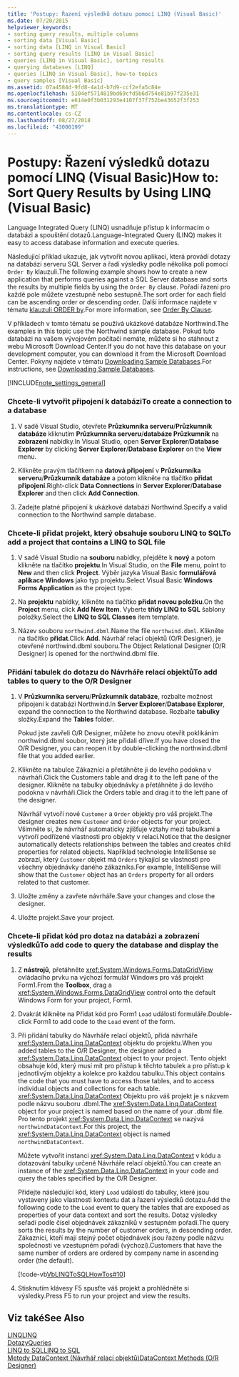 ```yaml
---
title: 'Postupy: Řazení výsledků dotazu pomocí LINQ (Visual Basic)'
ms.date: 07/20/2015
helpviewer_keywords:
- sorting query results, multiple columns
- sorting data [Visual Basic]
- sorting data [LINQ in Visual Basic]
- sorting query results [LINQ in Visual Basic]
- queries [LINQ in Visual Basic], sorting results
- querying databases [LINQ]
- queries [LINQ in Visual Basic], how-to topics
- query samples [Visual Basic]
ms.assetid: 07a4584d-9fd8-4a1d-b7d9-ccf2efa5c84e
ms.openlocfilehash: 5104ef5714819bd69cfd5b6d754e81b97f235e31
ms.sourcegitcommit: e614e0f3b031293e4107f37f752be43652f3f253
ms.translationtype: MT
ms.contentlocale: cs-CZ
ms.lasthandoff: 08/27/2018
ms.locfileid: "43000199"
---
```

# <a name="how-to-sort-query-results-by-using-linq-visual-basic"></a><span data-ttu-id="97b27-102">Postupy: Řazení výsledků dotazu pomocí LINQ (Visual Basic)</span><span class="sxs-lookup"><span data-stu-id="97b27-102">How to: Sort Query Results by Using LINQ (Visual Basic)</span></span>
<span data-ttu-id="97b27-103">Language Integrated Query (LINQ) usnadňuje přístup k informacím o databázi a spouštění dotazů.</span><span class="sxs-lookup"><span data-stu-id="97b27-103">Language-Integrated Query (LINQ) makes it easy to access database information and execute queries.</span></span>  
  
 <span data-ttu-id="97b27-104">Následující příklad ukazuje, jak vytvořit novou aplikaci, která provádí dotazy na databázi serveru SQL Server a řadí výsledky podle několika polí pomocí `Order By` klauzuli.</span><span class="sxs-lookup"><span data-stu-id="97b27-104">The following example shows how to create a new application that performs queries against a SQL Server database and sorts the results by multiple fields by using the `Order By` clause.</span></span> <span data-ttu-id="97b27-105">Pořadí řazení pro každé pole můžete vzestupně nebo sestupně.</span><span class="sxs-lookup"><span data-stu-id="97b27-105">The sort order for each field can be ascending order or descending order.</span></span> <span data-ttu-id="97b27-106">Další informace najdete v tématu [klauzuli ORDER by](../../../../visual-basic/language-reference/queries/order-by-clause.md).</span><span class="sxs-lookup"><span data-stu-id="97b27-106">For more information, see [Order By Clause](../../../../visual-basic/language-reference/queries/order-by-clause.md).</span></span>  
  
 <span data-ttu-id="97b27-107">V příkladech v tomto tématu se používá ukázkové databáze Northwind.</span><span class="sxs-lookup"><span data-stu-id="97b27-107">The examples in this topic use the Northwind sample database.</span></span> <span data-ttu-id="97b27-108">Pokud tuto databázi na vašem vývojovém počítači nemáte, můžete si ho stáhnout z webu Microsoft Download Center.</span><span class="sxs-lookup"><span data-stu-id="97b27-108">If you do not have this database on your development computer, you can download it from the Microsoft Download Center.</span></span> <span data-ttu-id="97b27-109">Pokyny najdete v tématu [Downloading Sample Databases](../../../../framework/data/adonet/sql/linq/downloading-sample-databases.md).</span><span class="sxs-lookup"><span data-stu-id="97b27-109">For instructions, see [Downloading Sample Databases](../../../../framework/data/adonet/sql/linq/downloading-sample-databases.md).</span></span>  
  
[!INCLUDE[note_settings_general](~/includes/note-settings-general-md.md)]  
  
### <a name="to-create-a-connection-to-a-database"></a><span data-ttu-id="97b27-110">Chcete-li vytvořit připojení k databázi</span><span class="sxs-lookup"><span data-stu-id="97b27-110">To create a connection to a database</span></span>  
  
1.  <span data-ttu-id="97b27-111">V sadě Visual Studio, otevřete **Průzkumníka serveru**/**Průzkumník databáze** kliknutím **Průzkumníka serveru**/**databáze Průzkumník** na **zobrazení** nabídky.</span><span class="sxs-lookup"><span data-stu-id="97b27-111">In Visual Studio, open **Server Explorer**/**Database Explorer** by clicking **Server Explorer**/**Database Explorer** on the **View** menu.</span></span>  
  
2.  <span data-ttu-id="97b27-112">Klikněte pravým tlačítkem na **datová připojení** v **Průzkumníka serveru**/**Průzkumník databáze** a potom klikněte na tlačítko **přidat připojení**.</span><span class="sxs-lookup"><span data-stu-id="97b27-112">Right-click **Data Connections** in **Server Explorer**/**Database Explorer** and then click **Add Connection**.</span></span>  
  
3.  <span data-ttu-id="97b27-113">Zadejte platné připojení k ukázkové databázi Northwind.</span><span class="sxs-lookup"><span data-stu-id="97b27-113">Specify a valid connection to the Northwind sample database.</span></span>  
  
### <a name="to-add-a-project-that-contains-a-linq-to-sql-file"></a><span data-ttu-id="97b27-114">Chcete-li přidat projekt, který obsahuje souboru LINQ to SQL</span><span class="sxs-lookup"><span data-stu-id="97b27-114">To add a project that contains a LINQ to SQL file</span></span>  
  
1.  <span data-ttu-id="97b27-115">V sadě Visual Studio na **souboru** nabídky, přejděte k **nový** a potom klikněte na tlačítko **projektu**.</span><span class="sxs-lookup"><span data-stu-id="97b27-115">In Visual Studio, on the **File** menu, point to **New** and then click **Project**.</span></span> <span data-ttu-id="97b27-116">Výběr jazyka Visual Basic **formulářová aplikace Windows** jako typ projektu.</span><span class="sxs-lookup"><span data-stu-id="97b27-116">Select Visual Basic **Windows Forms Application** as the project type.</span></span>  
  
2.  <span data-ttu-id="97b27-117">Na **projektu** nabídky, klikněte na tlačítko **přidat novou položku**.</span><span class="sxs-lookup"><span data-stu-id="97b27-117">On the **Project** menu, click **Add New Item**.</span></span> <span data-ttu-id="97b27-118">Vyberte **třídy LINQ to SQL** šablony položky.</span><span class="sxs-lookup"><span data-stu-id="97b27-118">Select the **LINQ to SQL Classes** item template.</span></span>  
  
3.  <span data-ttu-id="97b27-119">Název souboru `northwind.dbml`.</span><span class="sxs-lookup"><span data-stu-id="97b27-119">Name the file `northwind.dbml`.</span></span> <span data-ttu-id="97b27-120">Klikněte na tlačítko **přidat**.</span><span class="sxs-lookup"><span data-stu-id="97b27-120">Click **Add**.</span></span> <span data-ttu-id="97b27-121">Návrhář relací objektů (O/R Designer), je otevřené northwind.dbml souboru.</span><span class="sxs-lookup"><span data-stu-id="97b27-121">The Object Relational Designer (O/R Designer) is opened for the northwind.dbml file.</span></span>  
  
### <a name="to-add-tables-to-query-to-the-or-designer"></a><span data-ttu-id="97b27-122">Přidání tabulek do dotazu do Návrháře relací objektů</span><span class="sxs-lookup"><span data-stu-id="97b27-122">To add tables to query to the O/R Designer</span></span>  
  
1.  <span data-ttu-id="97b27-123">V **Průzkumníka serveru**/**Průzkumník databáze**, rozbalte možnost připojení k databázi Northwind.</span><span class="sxs-lookup"><span data-stu-id="97b27-123">In **Server Explorer**/**Database Explorer**, expand the connection to the Northwind database.</span></span> <span data-ttu-id="97b27-124">Rozbalte **tabulky** složky.</span><span class="sxs-lookup"><span data-stu-id="97b27-124">Expand the **Tables** folder.</span></span>  
  
     <span data-ttu-id="97b27-125">Pokud jste zavřeli O/R Designer, můžete ho znovu otevřít poklikáním northwind.dbml soubor, který jste přidali dříve.</span><span class="sxs-lookup"><span data-stu-id="97b27-125">If you have closed the O/R Designer, you can reopen it by double-clicking the northwind.dbml file that you added earlier.</span></span>  
  
2.  <span data-ttu-id="97b27-126">Klikněte na tabulce Zákazníci a přetáhněte ji do levého podokna v návrháři.</span><span class="sxs-lookup"><span data-stu-id="97b27-126">Click the Customers table and drag it to the left pane of the designer.</span></span> <span data-ttu-id="97b27-127">Klikněte na tabulky objednávky a přetáhněte ji do levého podokna v návrháři.</span><span class="sxs-lookup"><span data-stu-id="97b27-127">Click the Orders table and drag it to the left pane of the designer.</span></span>  
  
     <span data-ttu-id="97b27-128">Návrhář vytvoří nové `Customer` a `Order` objekty pro váš projekt.</span><span class="sxs-lookup"><span data-stu-id="97b27-128">The designer creates new `Customer` and `Order` objects for your project.</span></span> <span data-ttu-id="97b27-129">Všimněte si, že návrhář automaticky zjišťuje vztahy mezi tabulkami a vytvoří podřízené vlastnosti pro objekty v relaci.</span><span class="sxs-lookup"><span data-stu-id="97b27-129">Notice that the designer automatically detects relationships between the tables and creates child properties for related objects.</span></span> <span data-ttu-id="97b27-130">Například technologie IntelliSense se zobrazí, který `Customer` objekt má `Orders` týkající se vlastností pro všechny objednávky daného zákazníka.</span><span class="sxs-lookup"><span data-stu-id="97b27-130">For example, IntelliSense will show that the `Customer` object has an `Orders` property for all orders related to that customer.</span></span>  
  
3.  <span data-ttu-id="97b27-131">Uložte změny a zavřete návrháře.</span><span class="sxs-lookup"><span data-stu-id="97b27-131">Save your changes and close the designer.</span></span>  
  
4.  <span data-ttu-id="97b27-132">Uložte projekt.</span><span class="sxs-lookup"><span data-stu-id="97b27-132">Save your project.</span></span>  
  
### <a name="to-add-code-to-query-the-database-and-display-the-results"></a><span data-ttu-id="97b27-133">Chcete-li přidat kód pro dotaz na databázi a zobrazení výsledků</span><span class="sxs-lookup"><span data-stu-id="97b27-133">To add code to query the database and display the results</span></span>  
  
1.  <span data-ttu-id="97b27-134">Z **nástrojů**, přetáhněte <xref:System.Windows.Forms.DataGridView> ovládacího prvku na výchozí formulář Windows pro váš projekt Form1.</span><span class="sxs-lookup"><span data-stu-id="97b27-134">From the **Toolbox**, drag a <xref:System.Windows.Forms.DataGridView> control onto the default Windows Form for your project, Form1.</span></span>  
  
2.  <span data-ttu-id="97b27-135">Dvakrát klikněte na Přidat kód pro Form1 `Load` události formuláře.</span><span class="sxs-lookup"><span data-stu-id="97b27-135">Double-click Form1 to add code to the `Load` event of the form.</span></span>  
  
3.  <span data-ttu-id="97b27-136">Při přidání tabulky do Návrháře relací objektů, přidá návrháře <xref:System.Data.Linq.DataContext> objektu do projektu.</span><span class="sxs-lookup"><span data-stu-id="97b27-136">When you added tables to the O/R Designer, the designer added a <xref:System.Data.Linq.DataContext> object to your project.</span></span> <span data-ttu-id="97b27-137">Tento objekt obsahuje kód, který musí mít pro přístup k těchto tabulek a pro přístup k jednotlivým objekty a kolekce pro každou tabulku.</span><span class="sxs-lookup"><span data-stu-id="97b27-137">This object contains the code that you must have to access those tables, and to access individual objects and collections for each table.</span></span> <span data-ttu-id="97b27-138"><xref:System.Data.Linq.DataContext> Objektu pro váš projekt je s názvem podle názvu souboru .dbml.</span><span class="sxs-lookup"><span data-stu-id="97b27-138">The <xref:System.Data.Linq.DataContext> object for your project is named based on the name of your .dbml file.</span></span> <span data-ttu-id="97b27-139">Pro tento projekt <xref:System.Data.Linq.DataContext> se nazývá `northwindDataContext`.</span><span class="sxs-lookup"><span data-stu-id="97b27-139">For this project, the <xref:System.Data.Linq.DataContext> object is named `northwindDataContext`.</span></span>  
  
     <span data-ttu-id="97b27-140">Můžete vytvořit instanci <xref:System.Data.Linq.DataContext> v kódu a dotazování tabulky určené Návrháře relací objektů.</span><span class="sxs-lookup"><span data-stu-id="97b27-140">You can create an instance of the <xref:System.Data.Linq.DataContext> in your code and query the tables specified by the O/R Designer.</span></span>  
  
     <span data-ttu-id="97b27-141">Přidejte následující kód, který `Load` událostí do tabulky, které jsou vystaveny jako vlastnosti kontextu dat a řazení výsledků dotazu.</span><span class="sxs-lookup"><span data-stu-id="97b27-141">Add the following code to the `Load` event to query the tables that are exposed as properties of your data context and sort the results.</span></span> <span data-ttu-id="97b27-142">Dotaz výsledky seřadí podle čísel objednávek zákazníků v sestupném pořadí.</span><span class="sxs-lookup"><span data-stu-id="97b27-142">The query sorts the results by the number of customer orders, in descending order.</span></span> <span data-ttu-id="97b27-143">Zákazníci, kteří mají stejný počet objednávek jsou řazeny podle názvu společnosti ve vzestupném pořadí (výchozí).</span><span class="sxs-lookup"><span data-stu-id="97b27-143">Customers that have the same number of orders are ordered by company name in ascending order (the default).</span></span>  
  
     [!code-vb[VbLINQToSQLHowTos#10](../../../../visual-basic/programming-guide/language-features/linq/codesnippet/VisualBasic/how-to-sort-query-results-by-using-linq_1.vb)]  
  
4.  <span data-ttu-id="97b27-144">Stisknutím klávesy F5 spusťte váš projekt a prohlédněte si výsledky.</span><span class="sxs-lookup"><span data-stu-id="97b27-144">Press F5 to run your project and view the results.</span></span>  
  
## <a name="see-also"></a><span data-ttu-id="97b27-145">Viz také</span><span class="sxs-lookup"><span data-stu-id="97b27-145">See Also</span></span>  
 [<span data-ttu-id="97b27-146">LINQ</span><span class="sxs-lookup"><span data-stu-id="97b27-146">LINQ</span></span>](../../../../visual-basic/programming-guide/language-features/linq/index.md)  
 [<span data-ttu-id="97b27-147">Dotazy</span><span class="sxs-lookup"><span data-stu-id="97b27-147">Queries</span></span>](../../../../visual-basic/language-reference/queries/index.md)  
 [<span data-ttu-id="97b27-148">LINQ to SQL</span><span class="sxs-lookup"><span data-stu-id="97b27-148">LINQ to SQL</span></span>](../../../../framework/data/adonet/sql/linq/index.md)  
 [<span data-ttu-id="97b27-149">Metody DataContext (Návrhář relací objektů)</span><span class="sxs-lookup"><span data-stu-id="97b27-149">DataContext Methods (O/R Designer)</span></span>](/visualstudio/data-tools/datacontext-methods-o-r-designer)
